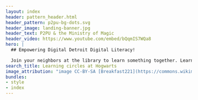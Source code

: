 ```yaml
---
layout: index
header: pattern_header.html
header_pattern: p2pu-bg-dots.svg
header_image: landing-banner.jpg
header_text: P2PU & the Ministry of Magic
header_video: https://www.youtube.com/embed/bQqmIS7WQa8
hero: |
  ## Empowering Digital Detroit Digital Literacy!

  Join your neighbors at the library to learn something together. Learning circles meet weekly for 6-8 weeks, and are free to join.
search_title: Learning circles at Hogwarts
image_attribution: "image CC-BY-SA [Breakfast221](https://commons.wikimedia.org/wiki/User:Breakfast221)"
bundles:
- style
- index
---
```

